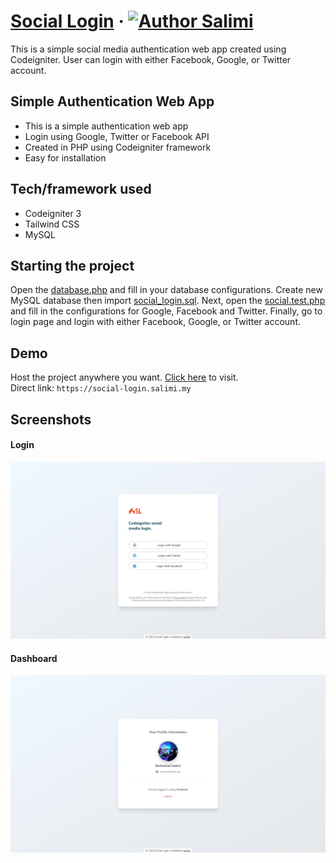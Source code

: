 # [Social Login](https://social-login.salimi.my) &middot; [![Author Salimi](https://img.shields.io/badge/Author-Salimi-%3C%3E)](https://www.linkedin.com/in/mohamad-salimi/)

This is a simple social media authentication web app created using Codeigniter. User can login with either Facebook, Google, or Twitter account.

## Simple Authentication Web App

- This is a simple authentication web app
- Login using Google, Twitter or Facebook API
- Created in PHP using Codeigniter framework
- Easy for installation

## Tech/framework used

- Codeigniter 3
- Tailwind CSS
- MySQL

## Starting the project

Open the [database.php](/application/config/database.php) and fill in your database configurations. Create new MySQL database then import [social_login.sql](/social_login.sql). Next, open the [social.test.php](/application/config/social.test.php) and fill in the configurations for Google, Facebook and Twitter. Finally, go to login page and login with either Facebook, Google, or Twitter account.

## Demo

Host the project anywhere you want. [Click here](https://social-login.salimi.my) to visit.
<br>
Direct link: `https://social-login.salimi.my`

## Screenshots

#### Login

![Login](/screenshots/screenshot-1.png)

#### Dashboard

![Dashboard](/screenshots/screenshot-2.png)
